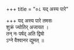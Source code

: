 +++
title = "०८ यद् अस्य पारे"

+++
यद् अस्य पारे तमसः  
शुक्रं ज्योतिर् अजायत ।  
तन् नः पर्षद् अति द्विषो  
ऽग्ने वैश्वानर द्युमत् ॥